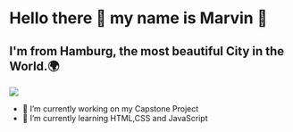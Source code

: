 # Hello there 👋 my name is Marvin 👊
## I'm from Hamburg, the most beautiful City in the World.🌍
![](https://media.giphy.com/media/qgQUggAC3Pfv687qPC/giphy.gif)


- 🔭 I’m currently working on my Capstone Project
- 🌱 I’m currently learning HTML,CSS and JavaScript
